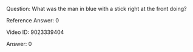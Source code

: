 Question: What was the man in blue with a stick right at the front doing?

Reference Answer: 0

Video ID: 9023339404

Answer: 0

